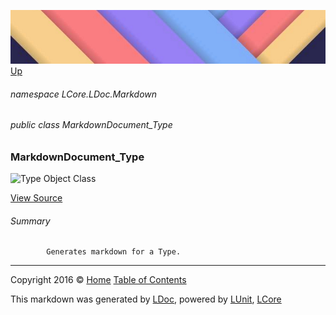 ![](../Content/LDoc-banner-small.png "")
[Up](../LDoc.md)

###### namespace LCore.LDoc.Markdown

###### public class MarkdownDocument_Type

### MarkdownDocument_Type

 ![Type Object Class](http://b.repl.ca/v1/Type-Object%20Class-blue.png "")



[View Source](../Markdown/Generators/MarkdownDocument_Type.cs#L)

###### Summary

            Generates markdown for a Type.
            



---

Copyright 2016 &copy; [Home](../../README.md) [Table of Contents](../../TableOfContents.md)

This markdown was generated by [LDoc](https://github.com/CodeSingularity/LDoc), powered by [LUnit](https://github.com/CodeSingularity/LUnit), [LCore](https://github.com/CodeSingularity/LCore)
